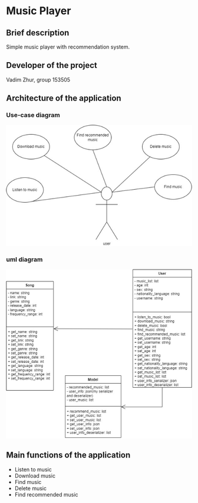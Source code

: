 # Music Player 

## Brief description ##
Simple music player with recommendation system.

## Developer of the project ##
Vadim Zhur, group 153505

## Architecture of the application ##
### Use-case diagram ###
![Use-case diagram](architecture_diagrams/use-case_diagram.jpg)
### uml diagram ###
![UML diagram](architecture_diagrams/uml_diagram.jpg)

## Main functions of the application ##
 * Listen to music
 * Download music
 * Find music
 * Delete music
 * Find recommended music
